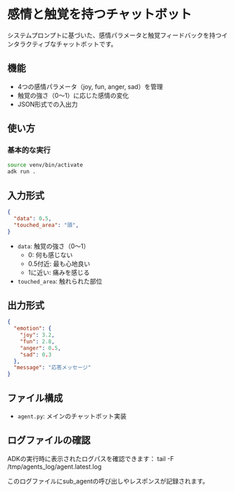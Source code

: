 # 感情と触覚を持つチャットボット

システムプロンプトに基づいた、感情パラメータと触覚フィードバックを持つインタラクティブなチャットボットです。

## 機能

- 4つの感情パラメータ（joy, fun, anger, sad）を管理
- 触覚の強さ（0〜1）に応じた感情の変化
- JSON形式での入出力

## 使い方

### 基本的な実行

```bash
source venv/bin/activate
adk run .
```

## 入力形式

```json
{
  "data": 0.5,
  "touched_area": "頭",
}
```

- `data`: 触覚の強さ（0〜1）
  - 0: 何も感じない
  - 0.5付近: 最も心地良い
  - 1に近い: 痛みを感じる
- `touched_area`: 触れられた部位

## 出力形式

```json
{
  "emotion": {
    "joy": 3.2,
    "fun": 2.8,
    "anger": 0.5,
    "sad": 0.3
  },
  "message": "応答メッセージ"
}
```

## ファイル構成

- `agent.py`: メインのチャットボット実装

## ログファイルの確認

  ADKの実行時に表示されたログパスを確認できます：
  tail -F /tmp/agents_log/agent.latest.log

  このログファイルにsub_agentの呼び出しやレスポンスが記録されます。

